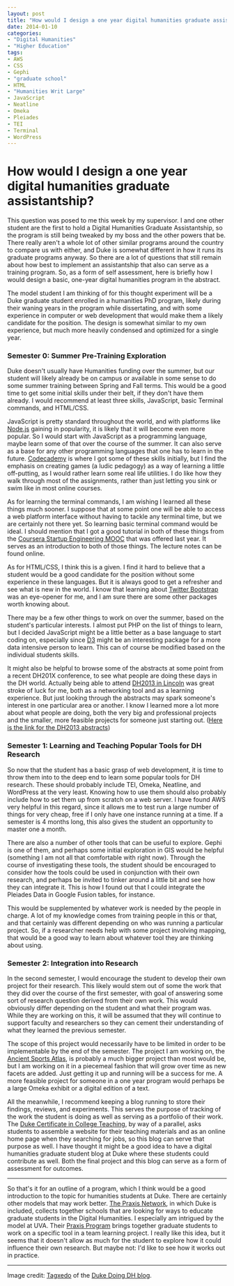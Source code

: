 ```yaml
---
layout: post
title: "How would I design a one year digital humanities graduate assistantship?"
date: 2014-01-10
categories:
- "Digital Humanities"
- "Higher Education"
tags:
- AWS
- CSS
- Gephi
- "graduate school"
- HTML
- "Humanities Writ Large"
- JavaScript
- Neatline
- Omeka
- Pleiades
- TEI
- Terminal
- WordPress
---
```


# How would I design a one year digital humanities graduate assistantship?

This question was posed to me this week by my supervisor. I and one other student are the first to hold a Digital Humanities Graduate Assistantship, so the program is still being tweaked by my boss and the other powers that be. There really aren't a whole lot of other similar programs around the country to compare us with either, and Duke is somewhat different in how it runs its graduate programs anyway. So there are a lot of questions that still remain about how best to implement an assistantship that also can serve as a training program. So, as a form of self assessment, here is briefly how I would design a basic, one-year digital humanities program in the abstract.

The model student I am thinking of for this thought experiment will be a Duke graduate student enrolled in a humanities PhD program, likely during their waning years in the program while dissertating, and with some experience in computer or web development that would make them a likely candidate for the position. The design is somewhat similar to my own experience, but much more heavily condensed and optimized for a single year.

### Semester 0: Summer Pre-Training Exploration

Duke doesn't usually have Humanities funding over the summer, but our student will likely already be on campus or available in some sense to do some summer training between Spring and Fall terms. This would be a good time to get some initial skills under their belt, if they don't have them already. I would recommend at least three skills, JavaScript, basic Terminal commands, and HTML/CSS.

JavaScript is pretty standard throughout the world, and with platforms like [Node.js][1] gaining in popularity, it is likely that it will become even more popular. So I would start with JavaScript as a programming language, maybe learn some of that over the course of the summer. It can also serve as a base for any other programming languages that one has to learn in the future. [Codecademy][2] is where I got some of these skills initially, but I find the emphasis on creating games (a ludic pedagogy) as a way of learning a little off-putting, as I would rather learn some real life utilities. I do like how they walk through most of the assignments, rather than just letting you sink or swim like in most online courses.

As for learning the terminal commands, I am wishing I learned all these things much sooner. I suppose that at some point one will be able to access a web platform interface without having to tackle any terminal time, but we are certainly not there yet. So learning basic terminal command would be ideal. I should mention that I got a good tutorial in both of these things from the [Coursera Startup Engineering MOOC][3] that was offered last year. It serves as an introduction to both of those things. The lecture notes can be found online.

As for HTML/CSS, I think this is a given. I find it hard to believe that a student would be a good candidate for the position without some experience in these languages. But it is always good to get a refresher and see what is new in the world. I know that learning about [Twitter Bootstrap][4] was an eye-opener for me, and I am sure there are some other packages worth knowing about.

There may be a few other things to work on over the summer, based on the student's particular interests. I almost put PHP on the list of things to learn, but I decided JavaScript might be a little better as a base language to start coding on, especially since [D3][5] might be an interesting package for a more data intensive person to learn. This can of course be modified based on the individual students skills.

It might also be helpful to browse some of the abstracts at some point from a recent DH201X conference, to see what people are doing these days in the DH world. Actually being able to attend [DH2013 in Lincoln][6] was great stroke of luck for me, both as a networking tool and as a learning experience. But just looking through the abstracts may spark someone's interest in one particular area or another. I know I learned more a lot more about what people are doing, both the very big and professional projects and the smaller, more feasible projects for someone just starting out. ([Here is the link for the DH2013 abstracts][7])

### Semester 1: Learning and Teaching Popular Tools for DH Research

So now that the student has a basic grasp of web development, it is time to throw them into to the deep end to learn some popular tools for DH research. These should probably include TEI, Omeka, Neatline, and WordPress at the very least. Knowing how to use them should also probably include how to set them up from scratch on a web server. I have found AWS very helpful in this regard, since it allows me to test run a large number of things for very cheap, free if I only have one instance running at a time. If a semester is 4 months long, this also gives the student an opportunity to master one a month.

There are also a number of other tools that can be useful to explore. Gephi is one of them, and perhaps some initial exploration in GIS would be helpful (something I am not all that comfortable with right now). Through the course of investigating these tools, the student should be encouraged to consider how the tools could be used in conjunction with their own research, and perhaps be invited to tinker around a little bit and see how they can integrate it. This is how I found out that I could integrate the Pleiades Data in Google Fusion tables, for instance.

This would be supplemented by whatever work is needed by the people in charge. A lot of my knowledge comes from training people in this or that, and that certainly was different depending on who was running a particular project. So, if a researcher needs help with some project involving mapping, that would be a good way to learn about whatever tool they are thinking about using.

### Semester 2: Integration into Research

In the second semester, I would encourage the student to develop their own project for their research. This likely would stem out of some the work that they did over the course of the first semester, with goal of answering some sort of research question derived from their own work. This would obviously differ depending on the student and what their program was. While they are working on this, it will be assumed that they will continue to support faculty and researchers so they can cement their understanding of what they learned the previous semester.

The scope of this project would necessarily have to be limited in order to be implementable by the end of the semester. The project I am working on, the [Ancient Sports Atlas][8], is probably a much bigger project than most would be, but I am working on it in a piecemeal fashion that will grow over time as new facets are added. Just getting it up and running will be a success for me. A more feasible project for someone in a one year program would perhaps be a large Omeka exhibit or a digital edition of a text.

All the meanwhile, I recommend keeping a blog running to store their findings, reviews, and experiments. This serves the purpose of tracking of the work the student is doing as well as serving as a portfolio of their work. The [Duke Certificate in College Teaching][9], by way of a parallel, asks students to assemble a website for their teaching materials and as an online home page when they searching for jobs, so this blog can serve that purpose as well. I have thought it might be a good idea to have a digital humanities graduate student blog at Duke where these students could contribute as well. Both the final project and this blog can serve as a form of assessment for outcomes.

* * *

So that's it for an outline of a program, which I think would be a good introduction to the topic for humanities students at Duke. There are certainly other models that may work better. [The Praxis Network][10], in which Duke is included, collects together schools that are looking for ways to educate graduate students in the Digital Humanities. I especially am intrigued by the model at UVA. Their [Praxis Program][11] brings together graduate students to work on a specific tool in a team learning project. I really like this idea, but it seems that it doesn't allow as much for the student to explore how it could influence their own research. But maybe not: I'd like to see how it works out in practice.

* * *

Image credit: [Tagxedo][12] of the [Duke Doing DH blog][13].

[1]: http://nodejs.org/ "Node.js"
[2]: http://www.codecademy.com/ "Codecademy"
[3]: https://www.coursera.org/course/startup "Coursera | Startup Engineering"
[4]: http://getbootstrap.com/ "Twitter Bootstrap"
[5]: http://d3js.org/ "D3.js"
[6]: http://dh2013.unl.edu/ "DH2013"
[7]: http://dh2013.unl.edu/abstracts/ "DH2013 Abstracts"
[8]: http://danielgriff.in/ancient-sports-atlas/ "Ancient Sports Atlas"
[9]: http://gradschool.duke.edu/prof_dev/cct/index.php "Certificate in College Teaching"
[10]: http://praxis-network.org/ "Praxis Network"
[11]: http://praxis.scholarslab.org/ "UVA Praxis Program"
[12]: http://www.tagxedo.com/ "Tagxedo"
[13]: http://sites.duke.edu/digital/training-events/past-events/doing-dh/ "Doing DH"
